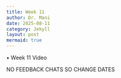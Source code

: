 ```yaml
---
title: Week 11
author: Dr. Mani
date: 2025-08-11
category: Jekyll
layout: post
mermaid: true
---
```


•	Week 11 Video


NO FEEDBACK CHATS SO CHANGE DATES